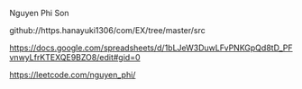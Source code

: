 
Nguyen Phi Son

github://https.hanayuki1306/com/EX/tree/master/src

https://docs.google.com/spreadsheets/d/1bLJeW3DuwLFvPNKGpQd8tD_PFvnwyLfrKTEXQE9BZO8/edit#gid=0

https://leetcode.com/nguyen_phi/

